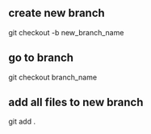 ## create new branch
git checkout -b new_branch_name

## go to branch
git checkout branch_name

## add all files to new branch
git add .